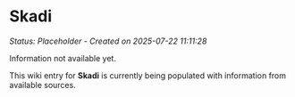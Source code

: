 # Skadi

*Status: Placeholder - Created on 2025-07-22 11:11:28*

Information not available yet.

This wiki entry for **Skadi** is currently being populated with information from available sources.